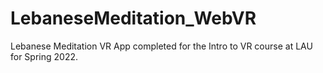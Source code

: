 # LebaneseMeditation_WebVR
Lebanese Meditation VR App completed for the Intro to VR course at LAU for Spring 2022. 
